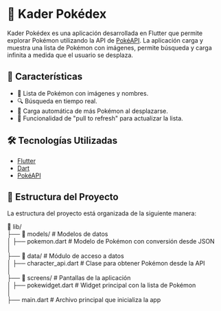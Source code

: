 # 📖 Kader Pokédex

Kader Pokédex es una aplicación desarrollada en Flutter que permite explorar Pokémon utilizando la API de [PokéAPI](https://pokeapi.co/). La aplicación carga y muestra una lista de Pokémon con imágenes, permite búsqueda y carga infinita a medida que el usuario se desplaza.

## 🚀 Características
- 📜 Lista de Pokémon con imágenes y nombres.
- 🔍 Búsqueda en tiempo real.
- 🔄 Carga automática de más Pokémon al desplazarse.
- 🔄 Funcionalidad de "pull to refresh" para actualizar la lista.

## 🛠️ Tecnologías Utilizadas
- [Flutter](https://flutter.dev/)
- [Dart](https://dart.dev/)
- [PokéAPI](https://pokeapi.co/)

## 📂 Estructura del Proyecto
La estructura del proyecto está organizada de la siguiente manera:

📂 lib/  
├── 📂 models/          # Modelos de datos  
│   ├── pokemon.dart    # Modelo de Pokémon con conversión desde JSON  
│  
├── 📂 data/            # Módulo de acceso a datos  
│   ├── character_api.dart  # Clase para obtener Pokémon desde la API  
│  
├── 📂 screens/         # Pantallas de la aplicación  
│   ├── pokewidget.dart # Widget principal con la lista de Pokémon  
│  
├── main.dart           # Archivo principal que inicializa la app  


